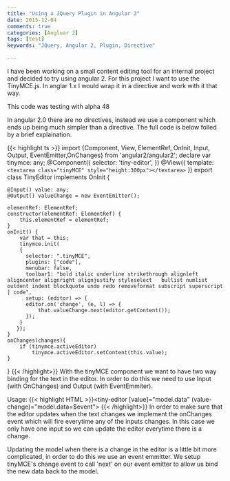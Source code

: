 ```yaml
---
title: "Using a JQuery Plugin in Angular 2"
date: 2015-12-04
comments: true
categories: [Angluar 2]
tags: [test]
keywords: "JQuery, Angular 2, Plugin, Directive"  

---
```


I have been working on a small content editing tool for an internal project and decided to try using angular 2.  For this project I want to use the TinyMCE.js.  In anglar 1.x I would wrap it in a directive and work with it that way.

<aside class="notice">
This code was testing with alpha 48
</aside>

In angular 2.0 there are no directives, instead we use a component which ends up being much simpler than a directive.  The full code is below folled by a brief explaination.

{{< highlight ts >}}
import {Component, View, ElementRef, OnInit, Input, Output, EventEmitter,OnChanges} from 'angular2/angular2';
declare var tinymce: any;
@Component({
	selector: 'tiny-editor',
})
@View({
	template: `<textarea class="tinyMCE" style="height:300px"></textarea>`
})
export class TinyEditor implements OnInit {

    @Input() value: any;
    @Output() valueChange = new EventEmitter();

    elementRef: ElementRef;
    constructor(elementRef: ElementRef) {
        this.elementRef = elementRef;
    }
    onInit() {
        var that = this;
        tinymce.init(
		{
		  selector: ".tinyMCE",
		  plugins: ["code"],
		  menubar: false,
		  toolbar1: "bold italic underline strikethrough alignleft aligncenter alignright alignjustify styleselect   bullist numlist outdent indent blockquote undo redo removeformat subscript superscript | code",
		  setup: (editor) => {
		  editor.on('change', (e, l) => {
		      that.valueChange.next(editor.getContent());
		  });
		}
	   });
	}
    onChanges(changes){
        if (tinymce.activeEditor)
            tinymce.activeEditor.setContent(this.value);
    }
}
{{< /highlight>}}
With the tinyMCE component we want to have two way binding for the text in the editor.  In order to do this we need to use Input (with OnChanges) and Output (with EventEmmiter).

Usage:
{{< highlight HTML >}}<tiny-editor [value]="model.data" (value-change)="model.data=$event"></tiny-editor>
{{< /highlight>}}
In order to make sure that the editor updates when the text changes we implement the onChanges event which will fire everytime any of the inputs changes.  In this case we only have one input so we can update the editor everytime there is a change.

Updating the model when there is a change in the editor is a little bit more complicated, in order to do this we use an event emmitter. We setup tinyMCE's change event to call 'next' on our event emitter to allow us bind the new data back to the model.


	
